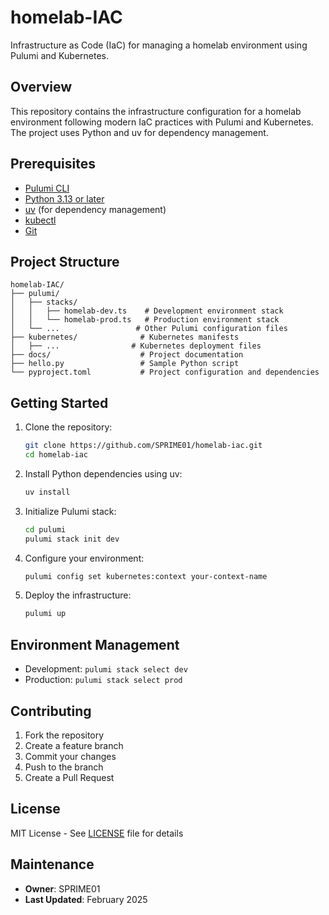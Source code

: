 # homelab-IAC

Infrastructure as Code (IaC) for managing a homelab environment using Pulumi and Kubernetes.

## Overview

This repository contains the infrastructure configuration for a homelab environment following modern IaC practices with Pulumi and Kubernetes. The project uses Python and uv for dependency management.

## Prerequisites

- [Pulumi CLI](https://www.pulumi.com/docs/get-started/install/)
- [Python 3.13 or later](https://www.python.org/downloads/)
- [uv](https://pypi.org/project/uv/) (for dependency management)
- [kubectl](https://kubernetes.io/docs/tasks/tools/)
- [Git](https://git-scm.com/downloads)

## Project Structure

```
homelab-IAC/
├── pulumi/
│   ├── stacks/
│   │   ├── homelab-dev.ts    # Development environment stack
│   │   └── homelab-prod.ts   # Production environment stack
│   └── ...                 # Other Pulumi configuration files
├── kubernetes/              # Kubernetes manifests
│   ├── ...                # Kubernetes deployment files
├── docs/                    # Project documentation
├── hello.py                 # Sample Python script
└── pyproject.toml           # Project configuration and dependencies
```

## Getting Started

1. Clone the repository:
   ```bash
   git clone https://github.com/SPRIME01/homelab-iac.git
   cd homelab-iac
   ```

2. Install Python dependencies using uv:
   ```bash
   uv install
   ```

3. Initialize Pulumi stack:
   ```bash
   cd pulumi
   pulumi stack init dev
   ```

4. Configure your environment:
   ```bash
   pulumi config set kubernetes:context your-context-name
   ```

5. Deploy the infrastructure:
   ```bash
   pulumi up
   ```

## Environment Management

- Development: `pulumi stack select dev`
- Production: `pulumi stack select prod`

## Contributing

1. Fork the repository
2. Create a feature branch
3. Commit your changes
4. Push to the branch
5. Create a Pull Request

## License

MIT License - See [LICENSE](LICENSE) file for details

## Maintenance

- **Owner**: SPRIME01
- **Last Updated**: February 2025

